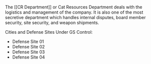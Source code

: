 The [[CR Department]] or Cat Resources Department deals with the logistics and management of the company. It is also one of the most secretive department which handles internal disputes, board member security, site security, and weapon shipments.

Cities and Defense Sites Under GS Control:
- Defense Site 01
- Defense Site 02
- Defense Site 03
- Defense Site 04
  